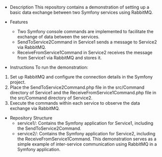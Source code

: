 * Description
  This repository contains a demonstration of setting up a basic data exchange between two Symfony services using RabbitMQ.

* Features
  - Two Symfony console commands are implemented to facilitate the exchange of data between the services.
  - SendToService2Command in Service1 sends a message to Service2 via RabbitMQ.
  - ReceiveFromService1Command in Service2 receives the message from Service1 via RabbitMQ and stores it.

* Instructions
  To run the demonstration:

1. Set up RabbitMQ and configure the connection details in the Symfony project.
2. Place the SendToService2Command.php file in the src/Command directory of Service1 and the ReceiveFromService1Command.php file in the src/Command directory of Service2.
3. Execute the commands within each service to observe the data exchange via RabbitMQ.
   
* Repository Structure
  - service1/: Contains the Symfony application for Service1, including the SendToService2Command.
  - service2/: Contains the Symfony application for Service2, including the ReceiveFromService1Command.
  This demonstration serves as a simple example of inter-service communication using RabbitMQ in a Symfony application.

